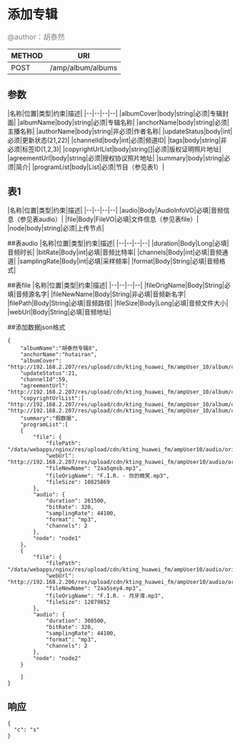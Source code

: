 # 添加专辑
<font color="gray" size="3">@author：胡泰然</font>

|METHOD|URI|
|--|--|
|POST|/amp/album/albums|

## 参数
|名称|位置|类型|约束|描述|
|--|--|--|--|
|albumCover|body|string|必须|专辑封面|
|albumName|body|string|必须|专辑名称|
|anchorName|body|string|必须|主播名称|
|authorName|body|string|非必须|作者名称|
|updateStatus|body|int|必须|更新状态(21,22)|
|channelId|body|int|必须|频道ID|
|tags|body|string|非必须|标签ID(1,2,3)|
|copyrightUrlList|body|string[]|必须|版权证明照片地址|
|agreementUrl|body|string|必须|授权协议照片地址|
|summary|body|string|必须|简介|
|programList|body|List<ProgramVO>|必须|节目（参见表1）|

## 表1

|名称|位置|类型|约束|描述|
|--|--|--|--|
|audio|Body|AudioInfoVO|必填|音频信息（参见表audio）|
|file|Body|FileVO|必填|文件信息（参见表file）|
|node|body|string|必须|上传节点|

##表audio
|名称|位置|类型|约束|描述|
|--|--|--|--|
|duration|Body|Long|必填|音频时长|
|bitRate|Body|int|必填|音频比特率|
|channels|Body|int|必填|音频通道|
|samplingRate|Body|int|必填|采样频率|
|format|Body|String|必填|音频格式|

##表file
|名称|位置|类型|约束|描述|
|--|--|--|--|
|fileOrigName|Body|String|必填|音频源名字|
|fileNewName|Body|String|非必填|音频新名字|
|filePath|Body|String|必填|音频路径|
|fileSize|Body|Long|必填|音频文件大小|
|webUrl|Body|String|必填|音频地址|

##添加数据json格式
```
{
	"albumName":"胡泰然专辑8",
	"anchorName":"hutairan",
	"albumCover": "http://192.168.2.207/res/upload/cdn/kting_huawei_fm/ampUser_10/album/cover/20170322/2aa5dpgc.png",
	"updateStatus":21,
	"channelId":59,
	"agreementUrl": "http://192.168.2.207/res/upload/cdn/kting_huawei_fm/ampUser_10/album/cover/20170322/2aa5dpgc.png",
	"copyrightUrlList":[ "http://192.168.2.207/res/upload/cdn/kting_huawei_fm/ampUser_10/album/cover/20170322/2aa5dpgc.png", "http://192.168.2.207/res/upload/cdn/kting_huawei_fm/ampUser_10/album/cover/20170322/2aa5dpgc.png"],
	"summary":"假数据",
	"programList":[
	{
		"file": {
    		"filePath": "/data/webapps/nginx/res/upload/cdn/kting_huawei_fm/ampUser10/audio/original/20170322/2aa5qmsb.mp3",
    		"webUrl": "http://192.168.2.207/res/upload/cdn/kting_huawei_fm/ampUser10/audio/original/20170322/2aa5qmsb.mp3",
    		"fileNewName": "2aa5qmsb.mp3",
    		"fileOrigName": "F.I.R. - 你的微笑.mp3",
    		"fileSize": 10825869
		},
		"audio": {
    		"duration": 261500,
    		"bitRate": 320,
    		"samplingRate": 44100,
    		"format": "mp3",
    		"channels": 2
		},
		"node": "node1"
	},
	{
		"file": {
    		"filePath": "/data/webapps/nginx/res/upload/cdn/kting_huawei_fm/ampUser10/audio/original/20170322/2aa5sey4.mp3",
    		"webUrl": "http://192.168.2.206/res/upload/cdn/kting_huawei_fm/ampUser10/audio/original/20170322/2aa5sey4.mp3",
    		"fileNewName": "2aa5sey4.mp3",
    		"fileOrigName": "F.I.R. - 月牙湾.mp3",
    		"fileSize": 12879852
		},
		"audio": {
    		"duration": 308500,
    		"bitRate": 320,
    		"samplingRate": 44100,
    		"format": "mp3",
    		"channels": 2
		},
		"node": "node2"
	}
	
	]
}
```
## 响应
```
{
  "c": "s"
}
```